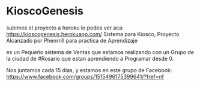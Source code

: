 # KioscoGenesis

subimos el proyecto a heroku lo podes ver aca: https://kioscogenesis.herokuapp.com/
Sistema para Kiosco, Proyecto Alcanzado por Phenrrill para practica de Aprendizaje

es un Pequeño sistema de Ventas que estamos realizando con un Grupo de la ciudad de #Rosario que estan aprendiendo a Programar desde 0.

Nos juntamos cada 15 dias, y estamos en este grupo de Facebook: https://www.facebook.com/groups/1515496175399641/?fref=nf
